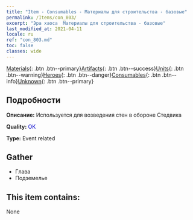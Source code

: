 ```yaml
---
title: "Item - Consumables - Материалы для строительства - базовые"
permalink: /Items/con_803/
excerpt: "Эра хаоса  Материалы для строительства - базовые"
last_modified_at: 2021-04-11
locale: ru
ref: "con_803.md"
toc: false
classes: wide
---
```

 [Materials](/ru/Items/){: .btn .btn--primary}[Artifacts](/ru/Items/Artifacts/){: .btn .btn--success}[Units](/ru/Items/Units/){: .btn .btn--warning}[Heroes](/ru/Items/Heroes/){: .btn .btn--danger}[Consumables](/ru/Items/Consumables/){: .btn .btn--info}[Unknown](/ru/Items/Unknown/){: .btn .btn--primary}

## Подробности
 **Описание:** Используется для возведения стен в обороне Стедвика

 **Quality:** <span style="color: #0000CD">OK</span>

 **Type:** Event related

## Gather

*    Глава 
*    Подземелье 

## This item contains:

  None

